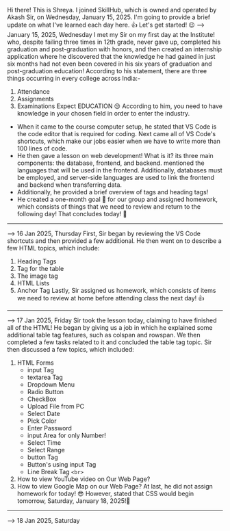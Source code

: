 Hi there! This is Shreya. I joined SkillHub, which is owned and operated by Akash Sir, on Wednesday, January 15, 2025.
I'm going to provide a brief update on what I've learned each day here. 👍
Let's get started! 😉
                                 --> January 15, 2025, Wednesday
I met my Sir on my first day at the Institute! who, despite failing three times in 12th grade, never gave up, completed his graduation and post-graduation with honors, and then created an internship application where he discovered that the knowledge he had gained in just six months had not even been covered in his six years of graduation and post-graduation education!
According to his statement, there are three things occurring in every college across India:-

1) Attendance
2) Assignments
3) Examinations
   Expect EDUCATION 😢
   According to him, you need to have knowledge in your chosen field in order to enter the industry.

- When it came to the course computer setup, he stated that VS Code is the code editor that is required for coding. Next came all of VS Code's shortcuts, which make our jobs easier when we have to write more than 100 lines of code.
- He then gave a lesson on web development! What is it? its three main components: the database, frontend, and backend. mentioned the languages that will be used in the frontend. Additionally, databases must be employed, and server-side languages are used to link the frontend and backend when transferring data.
- Additionally, he provided a brief overview of tags and heading tags!
- He created a one-month goal 🎯 for our group and assigned homework, which consists of things that we need to review and return to the following day!
  That concludes today! 🤞

---

--> 16 Jan 2025, Thursday
First, Sir began by reviewing the VS Code shortcuts and then provided a few additional.
He then went on to describe a few HTML topics, which include:

1) Heading Tags
2) Tag for the table
3) The image tag
4) HTML Lists
5) Anchor Tag
   Lastly, Sir assigned us homework, which consists of items we need to review at home before attending class the next day! 👍

---

--> 17 Jan 2025, Friday
Sir took the lesson today, claiming to have finished all of the HTML!
He began by giving us a job in which he explained some additional table tag features, such as colspan and rowspan.
We then completed a few tasks related to it and concluded the table tag topic.
Sir then discussed a few topics, which included:

1) HTML Forms
   - input Tag
   - textarea Tag
   - Dropdown Menu
   - Radio Button
   - CheckBox
   - Upload File from PC
   - Select Date
   - Pick Color
   - Enter Password
   - input Area for only Number!
   - Select Time
   - Select Range
   - button Tag
   - Button's using input Tag
   - Line Break Tag `<br>`
2) How to view YouTube video on Our Web Page?
3) How to view Google Map on our Web Page?
   At last, he did not assign homework for today! 😎
   However, stated that CSS would begin tomorrow, Saturday, January 18, 2025!🤞

---

--> 18 Jan 2025, Saturday
